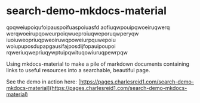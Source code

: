 # search-demo-mkdocs-material

qoqweiupoiqufoipauspoifuaspoiuasfd
aofiuqwpouipqwoeiruqwerq
werqwoeirupqoweurpoiqwueproiuqweporuqwperyqw
iuoiuweopriuqpweoiruwqpoweiurpquwepoiu
woiupuposdupapgausifajposdijfopauipoupoi
rqweriuqwepriuqywptuipqwituqowiuruqpewrpqw

Using mkdocs-material to make a pile of markdown documents containing links
to useful resources into a searchable, beautiful page.

See the demo in action here: [https://pages.charlesreid1.com/search-demo-mkdocs-material](https://pages.charlesreid1.com/search-demo-mkdocs-material)
